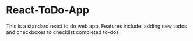 # React-ToDo-App
This is a standard react to do web app. Features include: adding new todos and checkboxes to checklist completed to-dos
